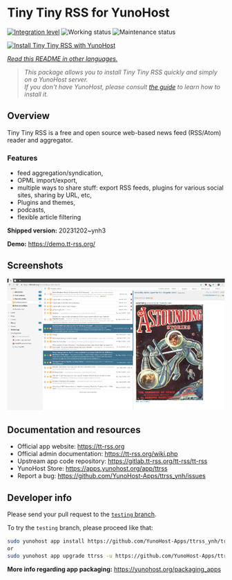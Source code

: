 <!--
N.B.: This README was automatically generated by <https://github.com/YunoHost/apps/tree/master/tools/readme_generator>
It shall NOT be edited by hand.
-->

# Tiny Tiny RSS for YunoHost

[![Integration level](https://dash.yunohost.org/integration/ttrss.svg)](https://dash.yunohost.org/appci/app/ttrss) ![Working status](https://ci-apps.yunohost.org/ci/badges/ttrss.status.svg) ![Maintenance status](https://ci-apps.yunohost.org/ci/badges/ttrss.maintain.svg)

[![Install Tiny Tiny RSS with YunoHost](https://install-app.yunohost.org/install-with-yunohost.svg)](https://install-app.yunohost.org/?app=ttrss)

*[Read this README in other languages.](./ALL_README.md)*

> *This package allows you to install Tiny Tiny RSS quickly and simply on a YunoHost server.*  
> *If you don't have YunoHost, please consult [the guide](https://yunohost.org/install) to learn how to install it.*

## Overview

Tiny Tiny RSS is a free and open source web-based news feed (RSS/Atom) reader and aggregator.

### Features

- feed aggregation/syndication,
- OPML import/export,
- multiple ways to share stuff: export RSS feeds, plugins for various social sites, sharing by URL, etc,
- Plugins and themes,
- podcasts,
- flexible article filtering


**Shipped version:** 20231202~ynh3

**Demo:** <https://demo.tt-rss.org/>

## Screenshots

![Screenshot of Tiny Tiny RSS](./doc/screenshots/screenshot.png)

## Documentation and resources

- Official app website: <https://tt-rss.org>
- Official admin documentation: <https://tt-rss.org/wiki.php>
- Upstream app code repository: <https://gitlab.tt-rss.org/tt-rss/tt-rss>
- YunoHost Store: <https://apps.yunohost.org/app/ttrss>
- Report a bug: <https://github.com/YunoHost-Apps/ttrss_ynh/issues>

## Developer info

Please send your pull request to the [`testing` branch](https://github.com/YunoHost-Apps/ttrss_ynh/tree/testing).

To try the `testing` branch, please proceed like that:

```bash
sudo yunohost app install https://github.com/YunoHost-Apps/ttrss_ynh/tree/testing --debug
or
sudo yunohost app upgrade ttrss -u https://github.com/YunoHost-Apps/ttrss_ynh/tree/testing --debug
```

**More info regarding app packaging:** <https://yunohost.org/packaging_apps>

